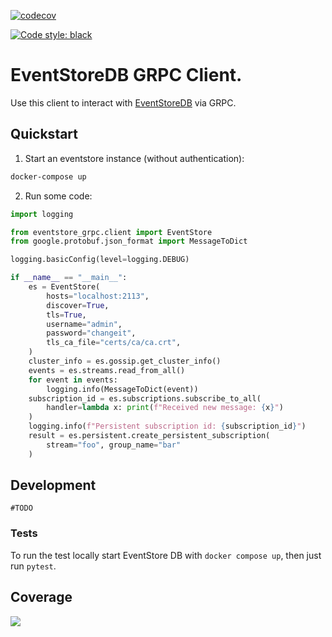 [![codecov](https://codecov.io/gh/stefanondisponibile/eventstore_grpc/branch/develop/graph/badge.svg?token=O86CZ83P50)](https://codecov.io/gh/stefanondisponibile/eventstore_grpc)

[![Code style: black](https://img.shields.io/badge/code%20style-black-000000.svg)](https://github.com/psf/black)

# EventStoreDB GRPC Client.

Use this client to interact with [EventStoreDB](https://developers.eventstore.com/) via GRPC.

## Quickstart

1. Start an eventstore instance (without authentication):

```bash
docker-compose up
```

2. Run some code:

```python
import logging

from eventstore_grpc.client import EventStore
from google.protobuf.json_format import MessageToDict

logging.basicConfig(level=logging.DEBUG)

if __name__ == "__main__":
    es = EventStore(
        hosts="localhost:2113",
        discover=True,
        tls=True,
        username="admin",
        password="changeit",
        tls_ca_file="certs/ca/ca.crt",
    )
    cluster_info = es.gossip.get_cluster_info()
    events = es.streams.read_from_all()
    for event in events:
        logging.info(MessageToDict(event))
    subscription_id = es.subscriptions.subscribe_to_all(
        handler=lambda x: print(f"Received new message: {x}")
    )
    logging.info(f"Persistent subscription id: {subscription_id}")
    result = es.persistent.create_persistent_subscription(
        stream="foo", group_name="bar"
    )

```

## Development

`#TODO`

### Tests

To run the test locally start EventStore DB with `docker compose up`, then just run `pytest`.

## Coverage

![](https://codecov.io/gh/stefanondisponibile/eventstore_grpc/branch/develop/graphs/sunburst.svg?token=O86CZ83P50)
